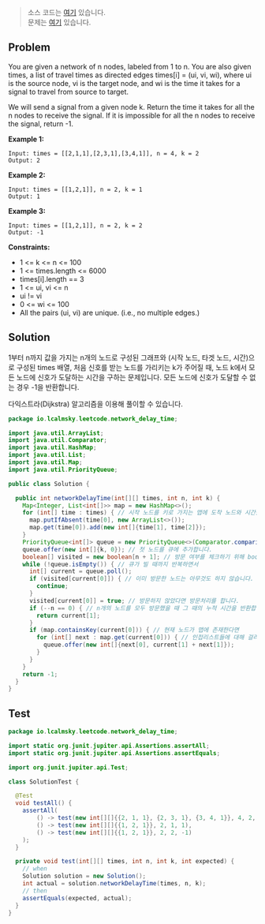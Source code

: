 > 소스 코드는 [여기](https://github.com/lcalmsky/leetcode/blob/master/src/main/java/io/lcalmsky/leetcode/network_delay_time/Solution.java) 있습니다.  
> 문제는 [여기](https://leetcode.com/problems/network-delay-time/) 있습니다.

## Problem

You are given a network of n nodes, labeled from 1 to n. You are also given times, a list of travel times as directed edges times[i] = (ui, vi, wi), where ui is the source node, vi is the target node, and wi is the time it takes for a signal to travel from source to target.

We will send a signal from a given node k. Return the time it takes for all the n nodes to receive the signal. If it is impossible for all the n nodes to receive the signal, return -1.

**Example 1:**
```text
Input: times = [[2,1,1],[2,3,1],[3,4,1]], n = 4, k = 2
Output: 2
```
**Example 2:**
```text
Input: times = [[1,2,1]], n = 2, k = 1
Output: 1
```
**Example 3:**
```text
Input: times = [[1,2,1]], n = 2, k = 2
Output: -1
```

**Constraints:**

* 1 <= k <= n <= 100
* 1 <= times.length <= 6000
* times[i].length == 3
* 1 <= ui, vi <= n
* ui != vi
* 0 <= wi <= 100
* All the pairs (ui, vi) are unique. (i.e., no multiple edges.)

## Solution

1부터 n까지 값을 가지는 n개의 노드로 구성된 그래프와 (시작 노드, 타겟 노드, 시간)으로 구성된 times 배열, 처음 신호를 받는 노드를 가리키는 k가 주어질 때, 노드 k에서 모든 노드에 신호가 도달하는 시간을 구하는 문제입니다. 모든 노드에 신호가 도달할 수 없는 경우 -1을 반환합니다.

다익스트라(Dijkstra) 알고리즘을 이용해 풀이할 수 있습니다.

```java
package io.lcalmsky.leetcode.network_delay_time;

import java.util.ArrayList;
import java.util.Comparator;
import java.util.HashMap;
import java.util.List;
import java.util.Map;
import java.util.PriorityQueue;

public class Solution {

  public int networkDelayTime(int[][] times, int n, int k) {
    Map<Integer, List<int[]>> map = new HashMap<>();
    for (int[] time : times) { // 시작 노드를 키로 가지는 맵에 도착 노드와 시간을 인접리스트(adjacent list) 형태로 추가합니다.
      map.putIfAbsent(time[0], new ArrayList<>());
      map.get(time[0]).add(new int[]{time[1], time[2]});
    }
    PriorityQueue<int[]> queue = new PriorityQueue<>(Comparator.comparingInt(a -> a[1])); // 시간을 우선순위로 가지는 우선순위 큐를 생성합니다.
    queue.offer(new int[]{k, 0}); // 첫 노드를 큐에 추가합니다.
    boolean[] visited = new boolean[n + 1]; // 방문 여부를 체크하기 위해 boolean 배열을 생성합니다.
    while (!queue.isEmpty()) { // 큐가 빌 때까지 반복하면서
      int[] current = queue.poll();
      if (visited[current[0]]) { // 이미 방문한 노드는 아무것도 하지 않습니다.
        continue;
      }
      visited[current[0]] = true; // 방문하지 않았다면 방문처리를 합니다.
      if (--n == 0) { // n개의 노드를 모두 방문했을 때 그 때의 누적 시간을 반환합니다.
        return current[1];
      }
      if (map.containsKey(current[0])) { // 현재 노드가 맵에 존재한다면
        for (int[] next : map.get(current[0])) { // 인접리스트들에 대해 걸리는 시간을 계산하여 큐에 다시 추가합니다.
          queue.offer(new int[]{next[0], current[1] + next[1]});
        }
      }
    }
    return -1;
  }
}
```

## Test

```java
package io.lcalmsky.leetcode.network_delay_time;

import static org.junit.jupiter.api.Assertions.assertAll;
import static org.junit.jupiter.api.Assertions.assertEquals;

import org.junit.jupiter.api.Test;

class SolutionTest {

  @Test
  void testAll() {
    assertAll(
        () -> test(new int[][]{{2, 1, 1}, {2, 3, 1}, {3, 4, 1}}, 4, 2, 2),
        () -> test(new int[][]{{1, 2, 1}}, 2, 1, 1),
        () -> test(new int[][]{{1, 2, 1}}, 2, 2, -1)
    );
  }

  private void test(int[][] times, int n, int k, int expected) {
    // when
    Solution solution = new Solution();
    int actual = solution.networkDelayTime(times, n, k);
    // then
    assertEquals(expected, actual);
  }
}
```